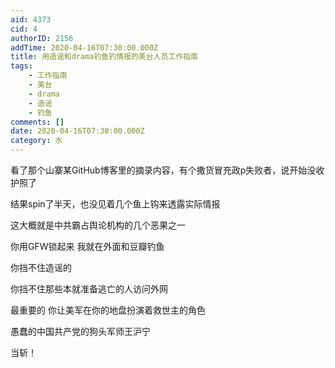 ```yaml
---
aid: 4373
cid: 4
authorID: 2156
addTime: 2020-04-16T07:30:00.000Z
title: 用造谣和drama钓鱼钓情报的美台人员工作指南
tags:
    - 工作指南
    - 美台
    - drama
    - 造谣
    - 钓鱼
comments: []
date: 2020-04-16T07:30:00.000Z
category: 水
---
```


看了那个山寨某GitHub博客里的摘录内容，有个撒货冒充政p失败者，说开始没收护照了

结果spin了半天，也没见着几个鱼上钩来透露实际情报

这大概就是中共霸占舆论机构的几个恶果之一

你用GFW锁起来 我就在外面和豆瓣钓鱼

你挡不住造谣的

你挡不住那些本就准备逃亡的人访问外网

最重要的 你让美军在你的地盘扮演着救世主的角色

愚蠢的中国共产党的狗头军师王沪宁

当斩！
